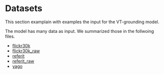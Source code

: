 # Datasets

This section examplain with examples the input for the VT-grounding model.

The model has many data as input. We summarized those in the follwoing files.

- [flickr30k](flickr30k.md)
- [flickr30k_raw](flickr30k_raw.md)
- [referit](referit.md)
- [referit_raw](referit_raw.md)
- [yago](yago.md)

